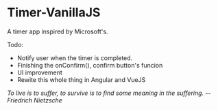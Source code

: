 # Timer-VanillaJS

A timer app inspired by Microsoft's.

Todo:
- Notify user when the timer is completed.
- Finishing the onConfirm(), confirm button's funcion
- UI improvement
- Rewite this whole thing in Angular and VueJS

*To live is to suffer, to survive is to find some meaning in the suffering. -- Friedrich Nietzsche*
